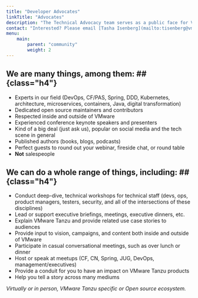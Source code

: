 ```yaml
---
title: "Developer Advocates"
linkTitle: "Advocates"
description: "The Technical Advocacy team serves as a public face for VMware Tanzu. We are respected experts in the IT community, speak frequently, create relevant content, and offer  feedback for our customers, developers, ops people, etc. on the topics of: developers, operators, open source, and digital transformation."
contact: "Interested? Please email [Tasha Isenberg](mailto:tisenberg@vmware.com) with your event date, location, topic, and type of interaction (workshop, exec briefing, internal customer event, etc.)."
menu:
    main:
        parent: "community"
        weight: 2
---
```


## We are many things, among them: ## {class="h4"} 

- Experts in our field (DevOps, CF/PAS, Spring, DDD, Kubernetes, architecture, microservices, containers, Java, digital transformation)
- Dedicated open source maintainers and contributors
- Respected inside and outside of VMware
- Experienced conference keynote speakers and presenters
- Kind of a big deal (just ask us), popular on social media and the tech scene in general
- Published authors (books, blogs, podcasts)
- Perfect guests to round out your webinar, fireside chat, or round table
- **Not** salespeople

<!--split-->

## We can do a whole range of things, including: ## {class="h4"} 

- Conduct deep-dive, technical workshops for technical staff (devs, ops, product managers, testers, security, and all of the intersections of these disciplines)
- Lead or support executive briefings, meetings, executive dinners, etc.
- Explain VMware Tanzu and provide related use case stories to audiences
- Provide input to vision, campaigns, and content both inside and outside of VMware
- Participate in casual conversational meetings, such as over lunch or dinner
- Host or speak at meetups (CF, CN, Spring, JUG, DevOps, management/executives)
- Provide a conduit for you to have an impact on VMware Tanzu products
- Help you tell a story across many mediums

_Virtually or in person, VMware Tanzu specific or Open source ecosystem._ 